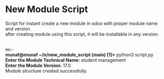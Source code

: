 # New Module Script
Script for instant create a new module in odoo with proper module name and version.<br />
after creating module using this script, it will be installable in any version. <br /><br />

ex:- <br /> 
<b>munaf@munaf ~/n/new_module_script (main) [1]></b> python3 script.py<br />
<b>Enter the Module Technical Name:</b> student management<br />
<b>Enter the Module Version:</b> 17.0<br />
Module structure created successfully.
